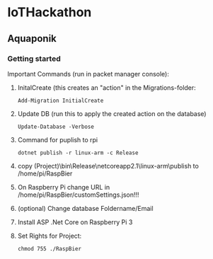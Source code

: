 # IoTHackathon

## Aquaponik

### Getting started

Important Commands (run in packet manager console):

1. InitalCreate (this creates an "action" in the Migrations-folder:

    `Add-Migration InitialCreate`

1. Update DB (run this to apply the created action on the database)
	
    `Update-Database -Verbose`
	
1. Command for puplish to rpi

    `dotnet publish -r linux-arm -c Release`

1. copy (Project)\bin\Release\netcoreapp2.1\linux-arm\publish to /home/pi/RaspBier
	
1.  On Raspberry Pi change URL in /home/pi/RaspBier/customSettings.json!!!

1. (optional) Change database Foldername/Email

1. Install ASP .Net Core on Raspberry Pi 3

1. Set Rights for Project:

    `chmod 755 ./RaspBier`